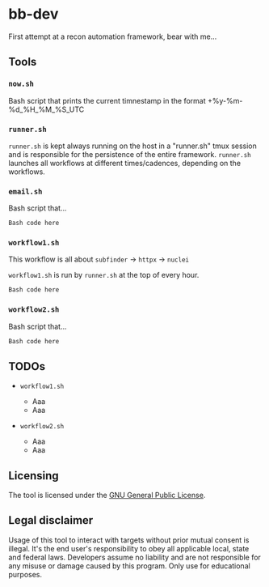 # bb-dev

First attempt at a recon automation framework, bear with me...

## Tools

### ```now.sh```

Bash script that prints the current timnestamp in the format +%y-%m-%d_%H_%M_%S_UTC

### ```runner.sh```

```runner.sh``` is kept always running on the host in a "runner.sh" tmux session and is responsible for the persistence of the entire framework. ```runner.sh``` launches all workflows at different times/cadences, depending on the workflows.

### ```email.sh```

Bash script that...

```Bash
Bash code here
```

### ```workflow1.sh```

This workflow is all about ```subfinder``` -> ```httpx``` -> ```nuclei``` 

```workflow1.sh``` is run by ```runner.sh``` at the top of every hour.

```Bash
Bash code here
```

### ```workflow2.sh```

Bash script that...

```Bash
Bash code here
```

## TODOs

* ```workflow1.sh```
  - Aaa
  - Aaa

* ```workflow2.sh```
  - Aaa
  - Aaa

## Licensing

The tool is licensed under the [GNU General Public License](https://www.gnu.org/licenses/gpl-3.0.en.html).

## Legal disclaimer

Usage of this tool to interact with targets without prior mutual consent is illegal. It's the end user's responsibility to obey all applicable local, state and federal laws. Developers assume no liability and are not responsible for any misuse or damage caused by this program. Only use for educational purposes.
